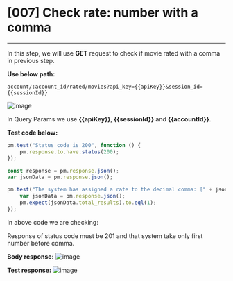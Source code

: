 # [007] Check rate: number with a comma
___

In this step, we will use __GET__ request to check if movie rated with a comma in previous step.

__Use below path:__
```
account/:account_id/rated/movies?api_key={{apiKey}}&session_id={{sessionId}}
```

![image](https://user-images.githubusercontent.com/122685448/231307197-55f6a09f-f365-41f3-b168-0d20ee7e2751.png)
 
In Query Params we use __{{apiKey}}__, __{{sessionId}}__ and __{{accountId}}__.

__Test code below:__
```js {.line-numbers}
pm.test("Status code is 200", function () {
    pm.response.to.have.status(200);
});

const response = pm.response.json();
var jsonData = pm.response.json();

pm.test("The system has assigned a rate to the decimal comma: [" + jsonData.results[0].rating + "]", function () {
    var jsonData = pm.response.json();
    pm.expect(jsonData.total_results).to.eql(1);
});
```
In above code we are checking:

Response of status code must be 201 and that system take only first number before comma.

__Body response:__
![image](https://user-images.githubusercontent.com/122685448/231307215-23aa6bd9-98d6-4567-ad3a-e8ba07086799.png)

__Test response:__
![image](https://user-images.githubusercontent.com/122685448/231307230-f0a24a83-9bed-408f-a8e8-0ed2cb41ac0a.png)
 
